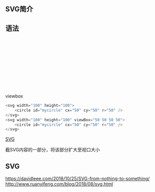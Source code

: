 ## SVG简介


## 语法
### <svg>标签
viewbox
```js
<svg width="100" height="100">
    <circle id="mycircle" cx="50" cy="50" r="50" />
</svg>
<svg width="100" height="100" viewBox="50 50 50 50">
    <circle id="mycircle" cx="50" cy="50" r="50" />
</svg>
```
[SVG](https://cdn.suisuijiang.com/ImageMessage/5adad39555703565e79040fa_1557415285357.png?width=598&height=336&imageView2/3/w/256/h/144)

截SVG内容的一部分，将该部分扩大至视口大小



## SVG
https://davidleee.com/2018/10/25/SVG-from-nothing-to-something/
http://www.ruanyifeng.com/blog/2018/08/svg.html